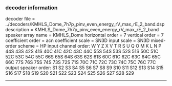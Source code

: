 
### decoder information 
decoder file = ../decoders/KMHLS_Dome_7h7p_pinv_even_energy_rV_max_rE_2_band.dsp
description = KMHLS_Dome_7h7p_pinv_even_energy_rV_max_rE_2_band
speaker array name = KMHLS_Dome
horizontal order   = 7
vertical order     = 7
coefficient order  = acn
coefficient scale  = SN3D
input scale        = SN3D
mixed-order scheme = HP
input channel order: W Y Z X V T R S U Q O M K L N P 44S 43S 42S 41S 40C 41C 42C 43C 44C 55S 54S 53S 52S 51S 50C 51C 52C 53C 54C 55C 66S 65S 64S 63S 62S 61S 60C 61C 62C 63C 64C 65C 66C 77S 76S 75S 74S 73S 72S 71S 70C 71C 72C 73C 74C 75C 76C 77C 
output speaker order: S1 S2 S3 S4 S5 S6 S7 S8 S9 S10 S11 S12 S13 S14 S15 S16 S17 S18 S19 S20 S21 S22 S23 S24 S25 S26 S27 S28 S29 

---

